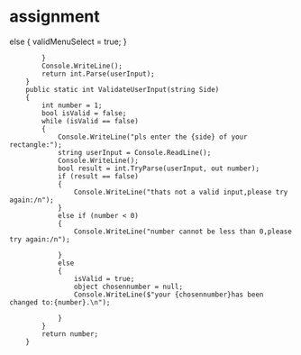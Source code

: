 # assignment
 else
                {
                    validMenuSelect = true;
                }

            }
            Console.WriteLine();
            return int.Parse(userInput);
        }
        public static int ValidateUserInput(string Side)
        {
            int number = 1;
            bool isValid = false;
            while (isValid == false)
            {
                Console.WriteLine("pls enter the {side} of your rectangle:");
                string userInput = Console.ReadLine();
                Console.WriteLine();
                bool result = int.TryParse(userInput, out number);
                if (result == false)
                {
                    Console.WriteLine("thats not a valid input,please try again:/n");
                }
                else if (number < 0)
                {
                    Console.WriteLine("number cannot be less than 0,please try again:/n");

                }
                else
                {
                    isValid = true;
                    object chosennumber = null;
                    Console.WriteLine($"your {chosennumber}has been changed to:{number}.\n");

                }
            }
            return number;
        }
